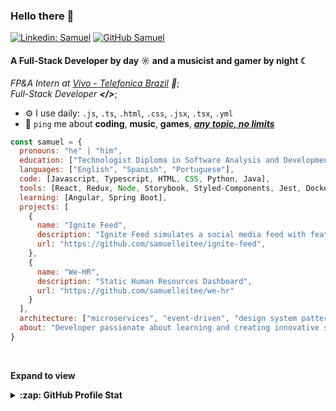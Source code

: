 ### Hello there 👋

[![Linkedin: Samuel](https://img.shields.io/badge/Samuel%20Leite-LinkedIn-blue?style=flat-square&logo=Linkedin&logoColor=white&link=https://linkedin.com\in\samuelleitee)](https://linkedin.com\in\samuelleitee)
[![GitHub Samuel](https://img.shields.io/github/followers/Samuel?label=follow&style=social)](https://github.com/samuelleitee)

#### A Full-Stack Developer by day ☼ and a musicist and gamer by night ☾

*FP&A Intern at [Vivo - Telefonica Brazil](https://vivo.com.br) 💜*;<br>
*Full-Stack Developer **</>***;<br> <!-- ADICIONAR LINK PARA O PORTFÓLIO -->

- ⚙️ I use daily: `.js`, `.ts`, `.html`, `.css`, `.jsx`, `.tsx`, `.yml`
- 💬 `ping` me about **coding**, **music**, **games**, <ins>***any topic, no limits***</ins>

```javascript
const samuel = {
  pronouns: "he" | "him",
  education: ["Technologist Diploma in Software Analysis and Development at FATEC-SP", "Technical Degree in Software Development at SENAI"],
  languages: ["English", "Spanish", "Portuguese"],
  code: [Javascript, Typescript, HTML, CSS, Python, Java],
  tools: [React, Redux, Node, Storybook, Styled-Components, Jest, Docker],
  learning: [Angular, Spring Boot],
  projects: [
    {
      name: "Ignite Feed",
      description: "Ignite Feed simulates a social media feed with features like comments, reactions (applause), and the option to delete        comments. Developed in Rocketseat's ReactJS Track, this project covers fundamental React concepts such as state management, event          handling, and reusable component creation",
      url: "https://github.com/samuelleitee/ignite-feed",
    },
    {
      name: "We-HR",
      description: "Static Human Resources Dashboard",
      url: "https://github.com/samuelleitee/we-hr"
    }
  ],
  architecture: ["microservices", "event-driven", "design system pattern"],
  about: "Developer passionate about learning and creating innovative solutions",
}
```

<br>

**Expand to view**
<details>
  <summary><b>:zap: GitHub Profile Stat</b></summary>
  <img src="https://github-readme-stats.anuraghazra1.vercel.app/api?username=samuelleitee&show_icons=true" />
</details>

